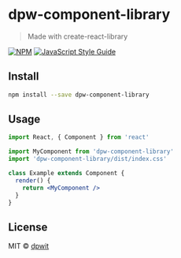 # dpw-component-library

> Made with create-react-library

[![NPM](https://img.shields.io/npm/v/dpw-component-library.svg)](https://www.npmjs.com/package/dpw-component-library) [![JavaScript Style Guide](https://img.shields.io/badge/code_style-standard-brightgreen.svg)](https://standardjs.com)

## Install

```bash
npm install --save dpw-component-library
```

## Usage

```jsx
import React, { Component } from 'react'

import MyComponent from 'dpw-component-library'
import 'dpw-component-library/dist/index.css'

class Example extends Component {
  render() {
    return <MyComponent />
  }
}
```

## License

MIT © [dpwit](https://github.com/dpwit)
